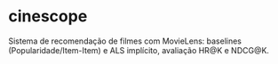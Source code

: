 # cinescope
Sistema de recomendação de filmes com MovieLens: baselines (Popularidade/Item-Item) e ALS implícito, avaliação HR@K e NDCG@K.
